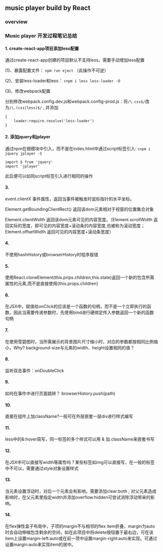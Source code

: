 ## music player build by React

### overview

### Music player 开发过程笔记总结

#### 1. create-react-app项目添加less配置

通过create-react-app创建的项目默认不支持less，需要手动增加less配置

(1)、暴露配置文件：
`npm run eject` （此操作不可逆）

(2)、安装less-loader和less：
 `cnpm i less less-loader -D`

(3)、修改webpack配置

分别修改webpack.config.dev.js和webpack.config-prod.js：将`/\.css$/`改为`/\.(css|less)$/` , 并添加
```
{
    loader:require.resolve('less-loader')
}
```

#### 2. 添加jquery和jplayer

通过npm在根模块中引入，而不是在index.html中通过script标签引入: 
`cnpm i jquery jplayer -S`
```
import $ from 'jquery'
import 'jplayer'
```
此后便可以如同script标签引入进行相同的操作

#### 3. 
event.clientX 事件属性，返回当事件被触发时鼠标指针的水平坐标。

Element.getBoundingClientRect() 返回该dom元素相对于视窗的位置集合对象

Element.clientWidth 返回该dom元素可见的内容宽度。（Element.scrollWidth 返回实际的宽度，即可见的内容宽度+滚动条的内容宽度,也被称为滚动宽度；Element.offsetWidth 返回可见的内容宽度+滚动条宽度）

#### 4. 
不使用hashHistory或browserHistory时程序报错

#### 5. 
使用React.cloneElement(this.prips.children,this.state)返回一个新的包含所需属性的元素,而不是直接使用{this.props.children}

#### 6.
在JSX中，赋值给onClick的应该是一个函数的句柄，而不是一个立即执行的函数，因此当需要传递参数时，先使用bind进行硬绑定传入参数返回一个新的函数句柄
#### 7. 
在使用雪碧图时，当所需展示的背景图片尺寸缩小时，对应的参数都按相同比例缩小，Why?  background-size与元素的width、height设置相同的值？

#### 8.
监听双击事件：onDoubleClick

#### 9. 
如何在事件中进行页面跳转？
browserHistory.push(path)

#### 10.
直接在组件上加className?一般可在外层嵌套一层div进行样式编写

#### 11.

less中的&:hover简写，同一标签的多个样式可以用  &  加.className来嵌套书写

#### 12.
在JSX中可以直接写width等属性吗？某些标签如img可以直接写，在一般的标签中不可以，需要通过style对象设置样式


#### 13.
当元素设置浮动时，对后一个元素会有影响，需要添加clear:both ; 对父元素造成影响时，在父元素里指定width并添加overflow:hidden可尝试消除浮动带来的影响。

#### 14.
在flex弹性盒子布局中，子项的margin不与相邻的flex item折叠，margin为auto时会自动伸缩包含剩余的空间，如在此项目中将delete按钮置于最右边，可在该item上设置margin-left:auto或在前一项中设置margin-right:auto来实现。可通过设置margin:auto来实现item的居中。